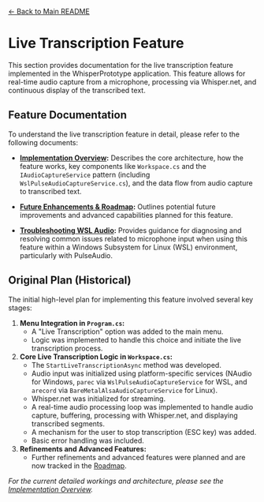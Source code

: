 [<- Back to Main README](../../README.md)

# Live Transcription Feature

This section provides documentation for the live transcription feature implemented in the WhisperPrototype application. This feature allows for real-time audio capture from a microphone, processing via Whisper.net, and continuous display of the transcribed text.

## Feature Documentation

To understand the live transcription feature in detail, please refer to the following documents:

-   **[Implementation Overview](./Details.md):**
    Describes the core architecture, how the feature works, key components like `Workspace.cs` and the `IAudioCaptureService` pattern (including `WslPulseAudioCaptureService.cs`), and the data flow from audio capture to transcribed text.

-   **[Future Enhancements & Roadmap](./Roadmap.md):**
    Outlines potential future improvements and advanced capabilities planned for this feature.

-   **[Troubleshooting WSL Audio](./Troubleshooting.md):**
    Provides guidance for diagnosing and resolving common issues related to microphone input when using this feature within a Windows Subsystem for Linux (WSL) environment, particularly with PulseAudio.

## Original Plan (Historical)

The initial high-level plan for implementing this feature involved several key stages:

1.  **Menu Integration in `Program.cs`:**
    -   A "Live Transcription" option was added to the main menu.
    -   Logic was implemented to handle this choice and initiate the live transcription process.
2.  **Core Live Transcription Logic in `Workspace.cs`:**
    -   The `StartLiveTranscriptionAsync` method was developed.
    -   Audio input was initialized using platform-specific services (NAudio for Windows, `parec` via `WslPulseAudioCaptureService` for WSL, and `arecord` via `BareMetalAlsaAudioCaptureService` for Linux).
    -   Whisper.net was initialized for streaming.
    -   A real-time audio processing loop was implemented to handle audio capture, buffering, processing with Whisper.net, and displaying transcribed segments.
    -   A mechanism for the user to stop transcription (ESC key) was added.
    -   Basic error handling was included.
3.  **Refinements and Advanced Features:**
    -   Further refinements and advanced features were planned and are now tracked in the [Roadmap](./Roadmap.md).

_For the current detailed workings and architecture, please see the [Implementation Overview](./Details.md)._
